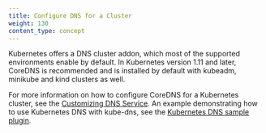```yaml
---
title: Configure DNS for a Cluster
weight: 130
content_type: concept
---
```


<!-- overview -->
Kubernetes offers a DNS cluster addon, which most of the supported environments enable by default. In Kubernetes version 1.11 and later, CoreDNS is recommended and is installed by default with kubeadm, minikube and kind clusters as well.

<!-- body -->
For more information on how to configure CoreDNS for a Kubernetes cluster, see the [Customizing DNS Service](/docs/tasks/administer-cluster/dns-custom-nameservers/). An example demonstrating how to use Kubernetes DNS with kube-dns, see the [Kubernetes DNS sample plugin](https://github.com/kubernetes/examples/tree/master/staging/cluster-dns).


